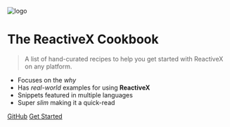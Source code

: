 ![logo](_media/recipe_book.svg)

# The ReactiveX Cookbook

> A list of hand-curated recipes to help you get started with ReactiveX on any platform.

* Focuses on the _why_
* Has _real-world_ examples for using **ReactiveX**
* Snippets featured in multiple languages
* Super _slim_ making it a quick-read

[GitHub](https://github.com/Upcurve/RxCookbook/)
[Get Started](#introduction)